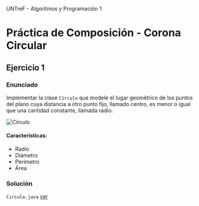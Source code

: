 UNTreF - Algoritmos y Programación 1

# Práctica de Composición - Corona Circular

## Ejercicio 1

### Enunciado

Implementar la clase `Círculo` que modele el lugar geométrico de los puntos del plano cuya distancia a otro punto fijo, 
llamado centro, es menor o igual que una cantidad constante, llamada radio.

![Circulo][circulo]

#### Características:

* Radio
* Diámetro
* Perímetro
* Área


### Solución

`Circulo.java` [ver][ejercicio1]



[circulo]: http://upload.wikimedia.org/wikipedia/commons/thumb/2/27/Disc_Plain_black.svg/120px-Disc_Plain_black.svg.png "Círculo"

[ejercicio1]: ../master/src/Circulo.java
